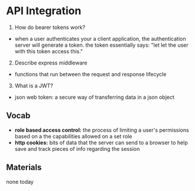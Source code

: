 # API Integration

1. How do bearer tokens work?

- when a user authenticates your a client application, the authentication server will generate a token. the token essentially says: "let let the user with this token access this."

2. Describe express middleware

- functions that run between the request and response lifecycle

3. What is a JWT?

- json web token: a secure way of transferring data in a json object

## Vocab

- **role based access control:** the process of limiting a user's permissions based on a the capabilities allowed on a set role
- **http cookies:** bits of data that the server can send to a browser to help save and track pieces of info regarding the session

## Materials

none today
